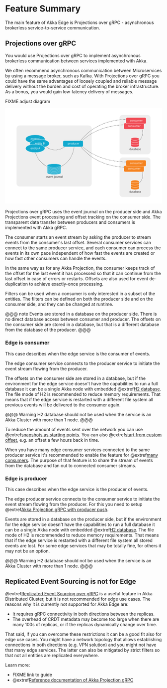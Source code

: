 # Feature Summary

The main feature of Akka Edge is Projections over gRPC - asynchronous brokerless service-to-service communication.

## Projections over gRPC

You would use Projections over gRPC to implement asynchronous brokerless communication between services
implemented with Akka.

We often recommend asynchronous communication between Microservices by using a message broker, such as Kafka.
With Projections over gRPC you could have the same advantages of loosely coupled and reliable message delivery
without the burden and cost of operating the broker infrastructure. As a bonus, you would gain low-latency
delivery of messages.

FIXME adjust diagram

![Diagram showing services using projections over gRPC with one producer and two consumers](images/projection-over-grpc.svg)

Projections over gRPC uses the event journal on the producer side and Akka Projections event processing and offset
tracking on the consumer side. The transparent data transfer between producers and consumers is implemented with
Akka gRPC.

The consumer starts an event stream by asking the producer to stream events from the consumer's last offset.
Several consumer services can connect to the same producer service, and each consumer can process the events
in its own pace independent of how fast the events are created or how fast other consumers can handle the events.

In the same way as for any Akka Projection, the consumer keeps track of the offset for the last event it has
processed so that it can continue from the last offset in case of errors or restarts. Offsets are also used for
event de-duplication to achieve exactly-once processing.

Filters can be used when a consumer is only interested in a subset of the entities. The filters can be defined
on both the producer side and on the consumer side, and they can be changed at runtime.

@@@ note
Events are stored in a database on the producer side. There is no direct database access between consumer and
producer. The offsets on the consumer side are stored in a database, but that is a different database from the
database of the producer.
@@@

### Edge is consumer

This case describes when the edge service is the consumer of events.

The edge consumer service connects to the producer service to initiate the event stream flowing from the producer.

The offsets on the consumer side are stored in a database, but if the environment for the edge service doesn't
have the capabilities to run a full database it can be a single Akka node with embedded @extref[H2 database](akka-persistence-r2dbc:getting-started.html#using-h2).
The file mode of H2 is recommended to reduce memory requirements. That means that if the edge service is restarted
with a different file system all previous events will be delivered to the consumer again.

@@@ Warning
H2 database should not be used when the service is an Akka Cluster with more than 1 node.
@@@

To reduce the amount of events sent over the network you can use @extref[snapshots as starting points](akka-projection:grpc.html#starting-from-snapshots).
You can also @extref[start from custom offset](akka-projection:grpc.html#start-from-custom-offset), e.g. an offset
a few hours back in time.

When you have many edge consumer services connected to the same producer service it's recommended to enable the
feature for @extref[many consumers](akka-projection:grpc.html#many-consumers). The purpose of that feature is to
share the stream of events from the database and fan out to connected consumer streams.

### Edge is producer

This case describes when the edge service is the producer of events.

The edge producer service connects to the consumer service to initiate the event stream flowing from the producer.
For this you need to setup @extref[Akka Projection gRPC with producer push](akka-projection:grpc-producer-push.html).

Events are stored in a database on the producer side, but if the environment for the edge service doesn't
have the capabilities to run a full database it can be a single Akka node with embedded @extref[H2 database](akka-persistence-r2dbc:getting-started.html#using-h2).
The file mode of H2 is recommended to reduce memory requirements. That means that if the edge service is restarted
with a different file system all stored events are lost. For some edge services that may be totally fine, for others
it may not be an option.

@@@ Warning
H2 database should not be used when the service is an Akka Cluster with more than 1 node.
@@@

## Replicated Event Sourcing is not for Edge

@extref[Replicated Event Sourcing over gRPC](akka-distributed-cluster:feature-summary.html#replicated-event-sSourcing-over-grpc)
is a useful feature in Akka Distributed Cluster, but it is not recommended for edge use cases. The reasons why it is currently
not supported for Akka Edge are:

* It requires gRPC connectivity in both directions between the replicas.
* The overhead of CRDT metadata may become too large when there are many 100s of replicas, or if the replicas dynamically change over time.

That said, if you can overcome these restrictions it can be a good fit also for edge use cases. You might have 
a network topology that allows establishing connections in both directions (e.g. VPN solution) and you might not have
that many edge services. The latter can also be mitigated by strict filters so that not all entities are replicated
everywhere.

Learn more:

* FIXME link to guide
* @extref[Reference documentation of Akka Projection gRPC](akka-projection:grpc.html)


